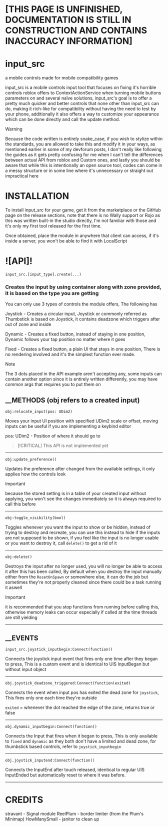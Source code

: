# [THIS PAGE IS UNFINISHED, DOCUMENTATION IS STILL IN CONSTRUCTION AND CONTAINS INACCURACY INFORMATION]

# input_src
a mobile controls made for mobile compatibility games 

input_src is a mobile controls input tool that focuses on fixing it's horrible controls roblox offers to ContextActionService when turning mobile buttons parameters on and several naïve solutions, input_src's goal is to offer a pretty much quicker and better controls that none other than input_src can do, making it rich-like for compatibility without having the need to test by your phone, additionally it also offers a way to customize your appearance which can be done directly and call the update method.

> [!WARNING]
> Because the code written is entirely snake_case, if you wish to stylize within the standards, you are allowed to take this and modify it in your ways, as mentioned earlier in some of my devforum posts, I don't really like following the guides as it gets pretty confusing for me when I can't tell the differences between actual API from roblox and Custom ones, and lastly you should be aware that while this is intentionally an open source tool, codes can come in a messy structure or in some line where it's unnecessary or straight out impractical here

# INSTALLATION 
To install input_src for your game, get it from the marketplace or the GitHub page on the release sections, note that there is no Wally support or Rojo as this was written built-in the studio directly, I'm not familiar with those and it's only my first tool released for the first time.

Once obtained, place the module in anywhere that client can access, if it's inside a server, you won't be able to find it with LocalScript

# ![API]!

```luau
input_src.[input_type].create(...)
```

### Creates the input by using container along with zone provided, it is based on the type you are getting

You can only use 3 types of controls the module offers, The following has

Joystick - Creates a circular input, Joystick or commonly referred as Thumbstick is based on Joystick, it contains deadzone which triggers after out of zone and inside

Dynamic - Creates a fixed button, instead of staying in one position, Dynamic follows your tap position no matter where it goes

Fixed - Creates a fixed button, a plain UI that stays in one position, There is no rendering involved and it's the simplest function ever made.

> [!NOTE]
> The 3 dots placed in the API example aren't accepting any, some inputs can contain another option since it is entirely written differently, you may have common args that requires you to put them on

## __METHODS (obj refers to a created input)
```luau
obj:relocate_input(pos: UDim2)
```
Moves your input UI position with specified UDim2 scale or offset, moving inputs can be useful if you are implementing a keybind editor

pos: UDim2 - Position of where it should go to

> [!CRITICAL]
> This API is not implemented yet

----------

```luau
obj:update_preference()
```
Updates the preference after changed from the available settings, it only applies how the controls look

> [!IMPORTANT]
> because the stored setting is in a table of your created input without applying, you won't see the changes immediately so it is always required to call this before

__________

```luau
obj:toggle_visibility(bool)
```

Toggles whenever you want the input to show or be hidden, instead of trying to destroy and recreate, you can use this instead to hide if the inputs are not supposed to be shown, if you feel like the input is no longer usable or you want to destroy it, call `delete()` to get a rid of it

----------
```luau
obj:delete()
```
Destroys the input after no longer used, you will no longer be able to access it after this has been called, By default when you destroy the input manually either from the `ResetOnSpawn` or somewhere else, it can do the job but sometimes they're not properly cleaned since there could be a task running it aswell

> [!IMPORTANT]
> it is recommended that you stop functions from running before calling this, otherwise memory leaks can occur especially if called at the time threads are still yielding

__________
## __EVENTS

```luau 
input_src.joystick_inputbegin:Connect(function()
```
Connects the joystick input event that fires only one time after they began to press, This is a custom event and is identical to UIS InputBegan but without input object

__________

```luau
obj.joystick_deadzone_triggered:Connect(function(exited)
```
Connects the event when input pos has exited the dead zone for `joystick`, This fires only one each time they're outside

`exited` = whenever the dot reached the edge of the zone, returns true or false

__________

```luau
obj.dynamic_inputbegin:Connect(function()
```
Connects the Input that fires when it began to press, This is only available to `fixed` and `dynamic` as they both don't have a limited and dead zone, for thumbstick based controls, refer to `joystick_inputbegin`

__________

```luau
obj.joystick_inputend:Connect(function()
```

Connects the InputEnd after touch released, identical to regular UIS InputEnded but automatically reset to where it was before.


_______________

# CREDITS
stravant - Signal module
ReelPlum - border limiter (from the Plum's Minimap)
HowManySmall - janitor to clean up

